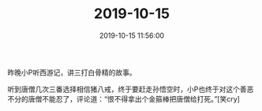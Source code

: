 ﻿---
title: "2019-10-15"
date: 2019-10-15 11:56:00
tags: 文字
categories: 爸爸
---
昨晚小P听西游记，讲三打白骨精的故事。

听到唐僧几次三番选择相信猪八戒，终于要赶走孙悟空时，小P也终于对这个善恶不分的唐僧不能忍了，评论道：“恨不得拿出个金箍棒把唐僧给打死。”[笑cry]